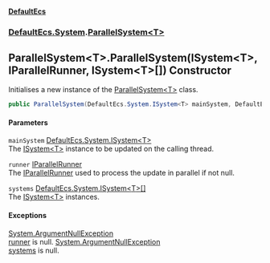 #### [DefaultEcs](index.md 'index')
### [DefaultEcs.System](index.md#DefaultEcs_System 'DefaultEcs.System').[ParallelSystem&lt;T&gt;](ParallelSystem_T_.md 'DefaultEcs.System.ParallelSystem&lt;T&gt;')
## ParallelSystem&lt;T&gt;.ParallelSystem(ISystem&lt;T&gt;, IParallelRunner, ISystem&lt;T&gt;[]) Constructor
Initialises a new instance of the [ParallelSystem&lt;T&gt;](ParallelSystem_T_.md 'DefaultEcs.System.ParallelSystem&lt;T&gt;') class.  
```csharp
public ParallelSystem(DefaultEcs.System.ISystem<T> mainSystem, DefaultEcs.Threading.IParallelRunner runner, params DefaultEcs.System.ISystem<T>[] systems);
```
#### Parameters
<a name='DefaultEcs_System_ParallelSystem_T__ParallelSystem(DefaultEcs_System_ISystem_T__DefaultEcs_Threading_IParallelRunner_DefaultEcs_System_ISystem_T___)_mainSystem'></a>
`mainSystem` [DefaultEcs.System.ISystem&lt;](ISystem_T_.md 'DefaultEcs.System.ISystem&lt;T&gt;')[T](ParallelSystem_T_.md#DefaultEcs_System_ParallelSystem_T__T 'DefaultEcs.System.ParallelSystem&lt;T&gt;.T')[&gt;](ISystem_T_.md 'DefaultEcs.System.ISystem&lt;T&gt;')  
The [ISystem&lt;T&gt;](ISystem_T_.md 'DefaultEcs.System.ISystem&lt;T&gt;') instance to be updated on the calling thread.
  
<a name='DefaultEcs_System_ParallelSystem_T__ParallelSystem(DefaultEcs_System_ISystem_T__DefaultEcs_Threading_IParallelRunner_DefaultEcs_System_ISystem_T___)_runner'></a>
`runner` [IParallelRunner](IParallelRunner.md 'DefaultEcs.Threading.IParallelRunner')  
The [IParallelRunner](IParallelRunner.md 'DefaultEcs.Threading.IParallelRunner') used to process the update in parallel if not null.
  
<a name='DefaultEcs_System_ParallelSystem_T__ParallelSystem(DefaultEcs_System_ISystem_T__DefaultEcs_Threading_IParallelRunner_DefaultEcs_System_ISystem_T___)_systems'></a>
`systems` [DefaultEcs.System.ISystem&lt;](ISystem_T_.md 'DefaultEcs.System.ISystem&lt;T&gt;')[T](ParallelSystem_T_.md#DefaultEcs_System_ParallelSystem_T__T 'DefaultEcs.System.ParallelSystem&lt;T&gt;.T')[&gt;](ISystem_T_.md 'DefaultEcs.System.ISystem&lt;T&gt;')[[]](https://docs.microsoft.com/en-us/dotnet/api/System.Array 'System.Array')  
The [ISystem&lt;T&gt;](ISystem_T_.md 'DefaultEcs.System.ISystem&lt;T&gt;') instances.
  
#### Exceptions
[System.ArgumentNullException](https://docs.microsoft.com/en-us/dotnet/api/System.ArgumentNullException 'System.ArgumentNullException')  
[runner](ParallelSystem_T__ParallelSystem(ISystem_T__IParallelRunner_ISystem_T___).md#DefaultEcs_System_ParallelSystem_T__ParallelSystem(DefaultEcs_System_ISystem_T__DefaultEcs_Threading_IParallelRunner_DefaultEcs_System_ISystem_T___)_runner 'DefaultEcs.System.ParallelSystem&lt;T&gt;.ParallelSystem(DefaultEcs.System.ISystem&lt;T&gt;, DefaultEcs.Threading.IParallelRunner, DefaultEcs.System.ISystem&lt;T&gt;[]).runner') is null.
[System.ArgumentNullException](https://docs.microsoft.com/en-us/dotnet/api/System.ArgumentNullException 'System.ArgumentNullException')  
[systems](ParallelSystem_T__ParallelSystem(ISystem_T__IParallelRunner_ISystem_T___).md#DefaultEcs_System_ParallelSystem_T__ParallelSystem(DefaultEcs_System_ISystem_T__DefaultEcs_Threading_IParallelRunner_DefaultEcs_System_ISystem_T___)_systems 'DefaultEcs.System.ParallelSystem&lt;T&gt;.ParallelSystem(DefaultEcs.System.ISystem&lt;T&gt;, DefaultEcs.Threading.IParallelRunner, DefaultEcs.System.ISystem&lt;T&gt;[]).systems') is null.
